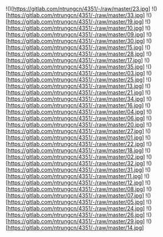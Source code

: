 !()[https://gitlab.com/ntrungcn/4351/-/raw/master/23.jpg]
!()[https://gitlab.com/ntrungcn/4351/-/raw/master/33.jpg]
!()[https://gitlab.com/ntrungcn/4351/-/raw/master/19.jpg]
!()[https://gitlab.com/ntrungcn/4351/-/raw/master/10.jpg]
!()[https://gitlab.com/ntrungcn/4351/-/raw/master/09.jpg]
!()[https://gitlab.com/ntrungcn/4351/-/raw/master/30.jpg]
!()[https://gitlab.com/ntrungcn/4351/-/raw/master/15.jpg]
!()[https://gitlab.com/ntrungcn/4351/-/raw/master/28.jpg]
!()[https://gitlab.com/ntrungcn/4351/-/raw/master/17.jpg]
!()[https://gitlab.com/ntrungcn/4351/-/raw/master/35.jpg]
!()[https://gitlab.com/ntrungcn/4351/-/raw/master/03.jpg]
!()[https://gitlab.com/ntrungcn/4351/-/raw/master/25.jpg]
!()[https://gitlab.com/ntrungcn/4351/-/raw/master/13.jpg]
!()[https://gitlab.com/ntrungcn/4351/-/raw/master/21.jpg]
!()[https://gitlab.com/ntrungcn/4351/-/raw/master/34.jpg]
!()[https://gitlab.com/ntrungcn/4351/-/raw/master/16.jpg]
!()[https://gitlab.com/ntrungcn/4351/-/raw/master/04.jpg]
!()[https://gitlab.com/ntrungcn/4351/-/raw/master/06.jpg]
!()[https://gitlab.com/ntrungcn/4351/-/raw/master/20.jpg]
!()[https://gitlab.com/ntrungcn/4351/-/raw/master/27.jpg]
!()[https://gitlab.com/ntrungcn/4351/-/raw/master/01.jpg]
!()[https://gitlab.com/ntrungcn/4351/-/raw/master/22.jpg]
!()[https://gitlab.com/ntrungcn/4351/-/raw/master/18.jpg]
!()[https://gitlab.com/ntrungcn/4351/-/raw/master/02.jpg]
!()[https://gitlab.com/ntrungcn/4351/-/raw/master/32.jpg]
!()[https://gitlab.com/ntrungcn/4351/-/raw/master/31.jpg]
!()[https://gitlab.com/ntrungcn/4351/-/raw/master/11.jpg]
!()[https://gitlab.com/ntrungcn/4351/-/raw/master/12.jpg]
!()[https://gitlab.com/ntrungcn/4351/-/raw/master/08.jpg]
!()[https://gitlab.com/ntrungcn/4351/-/raw/master/07.jpg]
!()[https://gitlab.com/ntrungcn/4351/-/raw/master/05.jpg]
!()[https://gitlab.com/ntrungcn/4351/-/raw/master/24.jpg]
!()[https://gitlab.com/ntrungcn/4351/-/raw/master/26.jpg]
!()[https://gitlab.com/ntrungcn/4351/-/raw/master/29.jpg]
!()[https://gitlab.com/ntrungcn/4351/-/raw/master/14.jpg]
